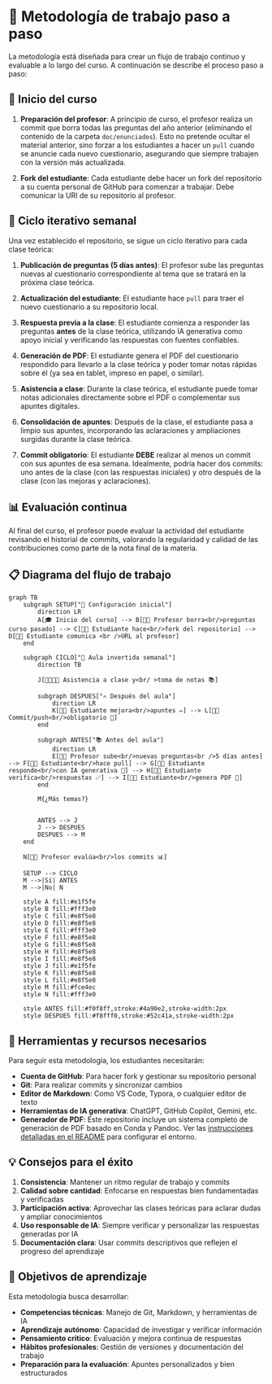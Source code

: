 # 🔄 Metodología de trabajo paso a paso

La metodología está diseñada para crear un flujo de trabajo continuo y evaluable a lo largo del curso. A continuación se describe el proceso paso a paso:

## 🎯 Inicio del curso

1. **Preparación del profesor**: A principio de curso, el profesor realiza un commit que borra todas las preguntas del año anterior (eliminando el contenido de la carpeta `doc/enunciados`). Esto no pretende ocultar el material anterior, sino forzar a los estudiantes a hacer un `pull` cuando se anuncie cada nuevo cuestionario, asegurando que siempre trabajen con la versión más actualizada.

2. **Fork del estudiante**: Cada estudiante debe hacer un fork del repositorio a su cuenta personal de GitHub para comenzar a trabajar. Debe comunicar la URI de su repositorio al profesor.

## 🔁 Ciclo iterativo semanal

Una vez establecido el repositorio, se sigue un ciclo iterativo para cada clase teórica:

1. **Publicación de preguntas (5 días antes)**: El profesor sube las preguntas nuevas al cuestionario correspondiente al tema que se tratará en la próxima clase teórica.

2. **Actualización del estudiante**: El estudiante hace `pull` para traer el nuevo cuestionario a su repositorio local.

3. **Respuesta previa a la clase**: El estudiante comienza a responder las preguntas **antes** de la clase teórica, utilizando IA generativa como apoyo inicial y verificando las respuestas con fuentes confiables.

4. **Generación de PDF**: El estudiante genera el PDF del cuestionario respondido para llevarlo a la clase teórica y poder tomar notas rápidas sobre él (ya sea en tablet, impreso en papel, o similar).

5. **Asistencia a clase**: Durante la clase teórica, el estudiante puede tomar notas adicionales directamente sobre el PDF o complementar sus apuntes digitales.

6. **Consolidación de apuntes**: Después de la clase, el estudiante pasa a limpio sus apuntes, incorporando las aclaraciones y ampliaciones surgidas durante la clase teórica.

7. **Commit obligatorio**: El estudiante **DEBE** realizar al menos un commit con sus apuntes de esa semana. Idealmente, podría hacer dos commits: uno antes de la clase (con las respuestas iniciales) y otro después de la clase (con las mejoras y aclaraciones).

## 📊 Evaluación continua

Al final del curso, el profesor puede evaluar la actividad del estudiante revisando el historial de commits, valorando la regularidad y calidad de las contribuciones como parte de la nota final de la materia.

## 📋 Diagrama del flujo de trabajo

```mermaid
graph TB
    subgraph SETUP["🎯 Configuración inicial"]
        direction LR
        A[🎓 Inicio del curso] --> B[👨‍🏫 Profesor borra<br/>preguntas curso pasado] --> C[👨‍🎓 Estudiante hace<br/>fork del repositorio] --> D[👨‍🎓 Estudiante comunica <br />URL al profesor]
    end
    
    subgraph CICLO["🔄 Aula invertida semanal"]
        direction TB
        
        J[👨‍🏫👨‍🎓 Asistencia a clase y<br/ >toma de notas 📚]
        
        subgraph DESPUES["✍️ Después del aula"]
            direction LR
            K[👨‍🎓 Estudiante mejora<br/>apuntes ✏️] --> L[👨‍🎓 Commit/push<br/>obligatorio 💾]
        end

        subgraph ANTES["📚 Antes del aula"]
            direction LR
            E[👨‍🏫 Profesor sube<br/>nuevas preguntas<br />5 días antes] --> F[👨‍🎓 Estudiante<br/>hace pull] --> G[👨‍🎓 Estudiante responde<br/>con IA generativa 🤖] --> H[👨‍🎓 Estudiante verifica<br/>respuestas ✅] --> I[👨‍🎓 Estudiante<br/>genera PDF 📄]
        end
        
        M{¿Más temas?}
        

        ANTES --> J
        J --> DESPUES
        DESPUES --> M
    end
    
    N[👨‍🏫 Profesor evalúa<br/>los commits 📊]
    
    SETUP --> CICLO
    M -->|Sí| ANTES
    M -->|No| N

    style A fill:#e1f5fe
    style B fill:#fff3e0
    style C fill:#e8f5e8
    style D fill:#e8f5e8
    style E fill:#fff3e0
    style F fill:#e8f5e8
    style G fill:#e8f5e8
    style H fill:#e8f5e8
    style I fill:#e8f5e8
    style J fill:#e1f5fe
    style K fill:#e8f5e8
    style L fill:#e8f5e8
    style M fill:#fce4ec
    style N fill:#fff3e0
    
    style ANTES fill:#f0f8ff,stroke:#4a90e2,stroke-width:2px
    style DESPUES fill:#f8fff0,stroke:#52c41a,stroke-width:2px
```

## 🔧 Herramientas y recursos necesarios

Para seguir esta metodología, los estudiantes necesitarán:

- **Cuenta de GitHub**: Para hacer fork y gestionar su repositorio personal
- **Git**: Para realizar commits y sincronizar cambios
- **Editor de Markdown**: Como VS Code, Typora, o cualquier editor de texto
- **Herramientas de IA generativa**: ChatGPT, GitHub Copilot, Gemini, etc.
- **Generador de PDF**: Este repositorio incluye un sistema completo de generación de PDF basado en Conda y Pandoc. Ver las [instrucciones detalladas en el README](README.md#instrucciones-para-generar-pdf-opcional-🖨️) para configurar el entorno.

## 💡 Consejos para el éxito

1. **Consistencia**: Mantener un ritmo regular de trabajo y commits
2. **Calidad sobre cantidad**: Enfocarse en respuestas bien fundamentadas y verificadas
3. **Participación activa**: Aprovechar las clases teóricas para aclarar dudas y ampliar conocimientos
4. **Uso responsable de IA**: Siempre verificar y personalizar las respuestas generadas por IA
5. **Documentación clara**: Usar commits descriptivos que reflejen el progreso del aprendizaje

## 🎯 Objetivos de aprendizaje

Esta metodología busca desarrollar:

- **Competencias técnicas**: Manejo de Git, Markdown, y herramientas de IA
- **Aprendizaje autónomo**: Capacidad de investigar y verificar información
- **Pensamiento crítico**: Evaluación y mejora continua de respuestas
- **Hábitos profesionales**: Gestión de versiones y documentación del trabajo
- **Preparación para la evaluación**: Apuntes personalizados y bien estructurados
